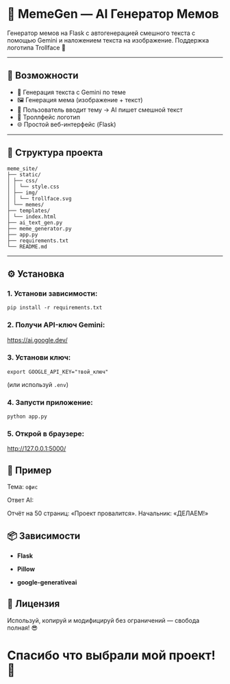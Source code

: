 # 🧠 MemeGen — AI Генератор Мемов

Генератор мемов на Flask с автогенерацией смешного текста с помощью Gemini и наложением текста на изображение. Поддержка логотипа Trollface 🧌


---

## 🚀 Возможности

- 🤖 Генерация текста с Gemini по теме
- 🖼️ Генерация мема (изображение + текст)
- 🧠 Пользователь вводит тему → AI пишет смешной текст
- 🎨 Троллфейс логотип
- 🌐 Простой веб-интерфейс (Flask)

---

## 📁 Структура проекта

```
meme_site/
├── static/
│ ├── css/
│ │ └── style.css
│ ├── img/
│ │ └── trollface.svg
│ └── memes/ 
├── templates/
│ └── index.html
├── ai_text_gen.py 
├── meme_generator.py 
├── app.py 
├── requirements.txt
└── README.md
```

---
## ⚙️ Установка

### 1. Установи зависимости:

```
pip install -r requirements.txt
```
### 2. Получи API-ключ Gemini: 
<https://ai.google.dev/>

### 3. Установи ключ:
```
export GOOGLE_API_KEY="твой_ключ"
```
(или используй ```.env```)

### 4. Запусти приложение:
```
python app.py
```

### 5. Открой в браузере:
<http://127.0.0.1:5000/>

## 📸 Пример
Тема: ```офис```

Ответ AI:

Отчёт на 50 страниц: «Проект провалится». Начальник: «ДЕЛАЕМ!»

## 📦 Зависимости
- **Flask**

- **Pillow**

- **google-generativeai**

## 📄 Лицензия
Используй, копируй и модифицируй без ограничений — свобода полная! 😎

# Спасибо что выбрали мой проект! 🎉
